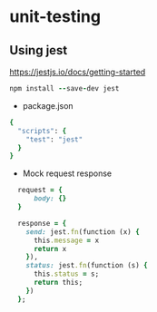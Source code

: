 # unit-testing

## Using jest 
https://jestjs.io/docs/getting-started

```ruby
npm install --save-dev jest
```
* package.json
```ruby
{
  "scripts": {
    "test": "jest"
  }
}
```

* Mock request response 
```ruby
  request = {
      body: {}
  }

  response = {
    send: jest.fn(function (x) {
      this.message = x
      return x
    }),
    status: jest.fn(function (s) {
      this.status = s;
      return this;
    })
  };
```
